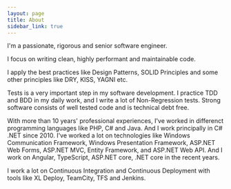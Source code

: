 ```yaml
---
layout: page
title: About
sidebar_link: true
---
```


I'm a passionate, rigorous and senior software engineer.

I focus on writing clean, highly performant and maintainable code.

I apply the best practices like Design Patterns, SOLID Principles and some other principles like DRY, KISS, YAGNI etc.

Tests is a very important step in my software development.
I practice TDD and BDD in my daily work, and I write a lot of Non-Regression tests.
Strong software consists of well tested code and is technical debt free.

With more than 10 years' professional experiences, I've worked in differenct programming languages like PHP, C# and Java. And I work principally in C# .NET since 2010. 
I've worked a lot on technologies like Windows Communication Framework, Windows Presentation Framework, ASP.NET Web Forms, ASP.NET MVC, Entity Framework, and ASP.NET Web API.
And I work on Angular, TypeScript, ASP.NET core, .NET core in the recent years.

I work a lot on Continuous Integration and Continuous Deployment with tools like XL Deploy, TeamCity, TFS and Jenkins.
